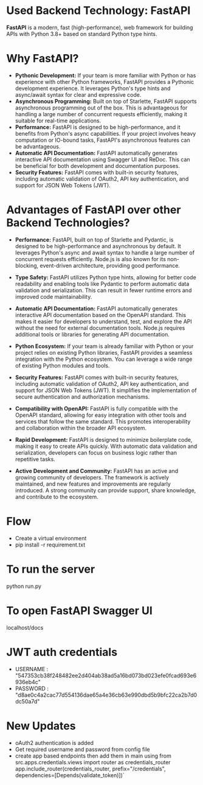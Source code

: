 # Used Backend Technology: FastAPI
**FastAPI** is a modern, fast (high-performance), web framework for building APIs with Python 3.8+ based on standard Python type hints.

# Why FastAPI?
 - **Pythonic Development:**  If your team is more familiar with Python or has experience with other Python frameworks, FastAPI provides a Pythonic development experience. It leverages Python's type hints and async/await syntax for clear and expressive code.
 - **Asynchronous Programming:** Built on top of Starlette, FastAPI supports asynchronous programming out of the box. This is advantageous for handling a large number of concurrent requests efficiently, making it suitable for real-time applications.
 - **Performance:** FastAPI is designed to be high-performance, and it benefits from Python's async capabilities. If your project involves heavy computation or IO-bound tasks, FastAPI's asynchronous features can be advantageous.
 - **Automatic API Documentation:** FastAPI automatically generates interactive API documentation using Swagger UI and ReDoc. This can be beneficial for both development and documentation purposes.
 - **Security Features:** FastAPI comes with built-in security features, including automatic validation of OAuth2, API key authentication, and support for JSON Web Tokens (JWT).

# Advantages of FastAPI over other Backend Technologies?

 - **Performance:** FastAPI, built on top of Starlette and Pydantic, is designed to be high-performance and asynchronous by default. It leverages Python's async and await syntax to handle a large number of concurrent requests efficiently. Node.js is also known for its non-blocking, event-driven architecture, providing good performance.

 - **Type Safety:** FastAPI utilizes Python type hints, allowing for better code readability and enabling tools like Pydantic to perform automatic data validation and serialization. This can result in fewer runtime errors and improved code maintainability.

 - **Automatic API Documentation:** FastAPI automatically generates interactive API documentation based on the OpenAPI standard. This makes it easier for developers to understand, test, and explore the API without the need for external documentation tools. Node.js requires additional tools or libraries for generating API documentation.

 - **Python Ecosystem:** If your team is already familiar with Python or your project relies on existing Python libraries, FastAPI provides a seamless integration with the Python ecosystem. You can leverage a wide range of existing Python modules and tools.

 - **Security Features:** FastAPI comes with built-in security features, including automatic validation of OAuth2, API key authentication, and support for JSON Web Tokens (JWT). It simplifies the implementation of secure authentication and authorization mechanisms.

 - **Compatibility with OpenAPI:** FastAPI is fully compatible with the OpenAPI standard, allowing for easy integration with other tools and services that follow the same standard. This promotes interoperability and collaboration within the broader API ecosystem.

 - **Rapid Development:** FastAPI is designed to minimize boilerplate code, making it easy to create APIs quickly. With automatic data validation and serialization, developers can focus on business logic rather than repetitive tasks.

 - **Active Development and Community:** FastAPI has an active and growing community of developers. The framework is actively maintained, and new features and improvements are regularly introduced. A strong community can provide support, share knowledge, and contribute to the ecosystem.


# Flow

- Create a virtual environment
- pip install -r requirement.txt

# To run the server

python run.py

# To open FastAPI Swagger UI

localhost/docs

# JWT auth credentials

 * USERNAME : "547353cb38f248482ee2d404ab38ad5a16bd073bd023efe0fcad693e6936eb4c"
 * PASSWORD : "d8ae0c4a2cac77d554136dae65a4e36cb63e990dbd5b9bfc22ca2b7d0dc50a7d"

# New Updates

- oAuth2 authentication is added
- Get required username and password from config file
- create app based endpoints then add them in main using
  from src.apps.credentials.views import router as credentials_router
  app.include_router(credentials_router, prefix="/credentials",
  dependencies=[Depends(validate_token)])`
